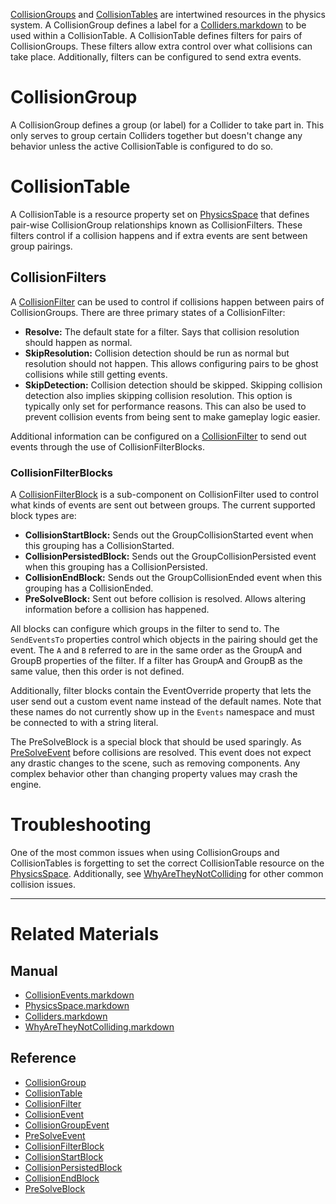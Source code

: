 [ CollisionGroups](https://github.com/zeroengineteam/ZeroDocs/code_reference/class_reference/CollisionGroup.markdown) and [ CollisionTables](https://github.com/zeroengineteam/ZeroDocs/code_reference/class_reference/CollisionTable.markdown) are intertwined resources in the physics system. A CollisionGroup defines a label for a [Colliders.markdown](https://github.com/zeroengineteam/ZeroDocs/zero_editor_documentation/zeromanual/physics/collisionoverview/Colliders.markdown) to be used within a CollisionTable. A CollisionTable defines filters for pairs of CollisionGroups. These filters allow extra control over what collisions can take place. Additionally, filters can be configured to send extra events.

 #  CollisionGroup
A CollisionGroup defines a group (or label) for a Collider to take part in. This only serves to group certain Colliders together but doesn't change any behavior unless the active CollisionTable is configured to do so.

 #  CollisionTable
A CollisionTable is a resource property set on [PhysicsSpace](https://github.com/zeroengineteam/ZeroDocs/zero_editor_documentation/zeromanual/physics/collisionoverview/PhysicsSpace.markdown) that defines pair-wise CollisionGroup relationships known as CollisionFilters. These filters control if a collision happens and if extra events are sent between group pairings.

 ##  CollisionFilters
A [CollisionFilter](https://github.com/zeroengineteam/ZeroDocs/code_reference/class_reference/CollisionFilter.markdown) can be used to control if collisions happen between pairs of CollisionGroups. There are three primary states of a CollisionFilter:
 - **Resolve:** The default state for a filter. Says that collision resolution should happen as normal.
 - **SkipResolution:** Collision detection should be run as normal but resolution should not happen. This allows configuring pairs to be ghost collisions while still getting events.
 - **SkipDetection:** Collision detection should be skipped. Skipping collision detection also implies skipping collision resolution. This option is typically only set for performance reasons. This can also be used to prevent collision events from being sent to make gameplay logic easier.
 
Additional information can be configured on a [CollisionFilter](https://github.com/zeroengineteam/ZeroDocs/code_reference/class_reference/CollisionFilter.markdown) to send out events through the use of CollisionFilterBlocks.

 ###  CollisionFilterBlocks
A [CollisionFilterBlock](https://github.com/zeroengineteam/ZeroDocs/code_reference/class_reference/CollisionFilterBlock.markdown) is a sub-component on CollisionFilter used to control what kinds of events are sent out between groups. The current supported block types are:
 - **CollisionStartBlock:** Sends out the GroupCollisionStarted event when this grouping has a CollisionStarted.
 - **CollisionPersistedBlock:** Sends out the GroupCollisionPersisted event when this grouping has a CollisionPersisted.
 - **CollisionEndBlock:** Sends out the GroupCollisionEnded event when this grouping has a CollisionEnded.
 - **PreSolveBlock:** Sent out before collision is resolved. Allows altering information before a collision has happened.
 
All blocks can configure which groups in the filter to send to. The `SendEventsTo` properties control which objects in the pairing should get the event. The `A` and `B` referred to are in the same order as the GroupA  and GroupB  properties of the filter. If a filter has GroupA and GroupB as the same value, then this order is not defined.

Additionally, filter blocks contain the EventOverride  property that lets the user send out a custom event name instead of the default names. Note that these names do not currently show up in the `Events` namespace and must be connected to with a string literal.

The PreSolveBlock is a special block that should be used sparingly. As [PreSolveEvent](https://github.com/zeroengineteam/ZeroDocs/code_reference/class_reference/PreSolveEvent.markdown) before collisions are resolved. This event does not expect any drastic changes to the scene, such as removing components. Any complex behavior other than changing property values may crash the engine.

 #  Troubleshooting
One of the most common issues when using CollisionGroups and CollisionTables is forgetting to set the correct CollisionTable resource on the [PhysicsSpace](https://github.com/zeroengineteam/ZeroDocs/zero_editor_documentation/zeromanual/physics/collisionoverview/PhysicsSpace.markdown). Additionally, see [WhyAreTheyNotColliding](https://github.com/zeroengineteam/ZeroDocs/zero_editor_documentation/zeromanual/physics/collisionoverview/physicstroubleshooting/whyaretheynotcolliding.markdown) for other common collision issues.

---
 #  Related Materials
 ##  Manual
- [CollisionEvents.markdown](https://github.com/zeroengineteam/ZeroDocs/zero_editor_documentation/zeromanual/physics/collisionoverview/CollisionEvents.markdown)
- [PhysicsSpace.markdown](https://github.com/zeroengineteam/ZeroDocs/zero_editor_documentation/zeromanual/physics/collisionoverview/PhysicsSpace.markdown)
- [Colliders.markdown](https://github.com/zeroengineteam/ZeroDocs/zero_editor_documentation/zeromanual/physics/collisionoverview/Colliders.markdown)
- [WhyAreTheyNotColliding.markdown](https://github.com/zeroengineteam/ZeroDocs/zero_editor_documentation/zeromanual/physics/collisionoverview/PhysicsTroubleshooting/WhyAreTheyNotColliding.markdown)

 ##  Reference
- [CollisionGroup](https://github.com/zeroengineteam/ZeroDocs/code_reference/class_reference/CollisionGroup.markdown)
- [CollisionTable](https://github.com/zeroengineteam/ZeroDocs/code_reference/class_reference/CollisionTable.markdown)
- [CollisionFilter](https://github.com/zeroengineteam/ZeroDocs/code_reference/class_reference/CollisionFilter.markdown)
- [CollisionEvent](https://github.com/zeroengineteam/ZeroDocs/code_reference/class_reference/CollisionEvent.markdown)
- [CollisionGroupEvent](https://github.com/zeroengineteam/ZeroDocs/code_reference/class_reference/CollisionGroupEvent.markdown)
- [PreSolveEvent](https://github.com/zeroengineteam/ZeroDocs/code_reference/class_reference/PreSolveEvent.markdown)
- [CollisionFilterBlock](https://github.com/zeroengineteam/ZeroDocs/code_reference/class_reference/CollisionFilterBlock.markdown)
- [CollisionStartBlock](https://github.com/zeroengineteam/ZeroDocs/code_reference/class_reference/CollisionStartBlock.markdown)
- [CollisionPersistedBlock](https://github.com/zeroengineteam/ZeroDocs/code_reference/class_reference/CollisionPersistedBlock.markdown)
- [CollisionEndBlock](https://github.com/zeroengineteam/ZeroDocs/code_reference/class_reference/CollisionEndBlock.markdown)
- [PreSolveBlock](https://github.com/zeroengineteam/ZeroDocs/code_reference/class_reference/PreSolveBlock.markdown) 

 
